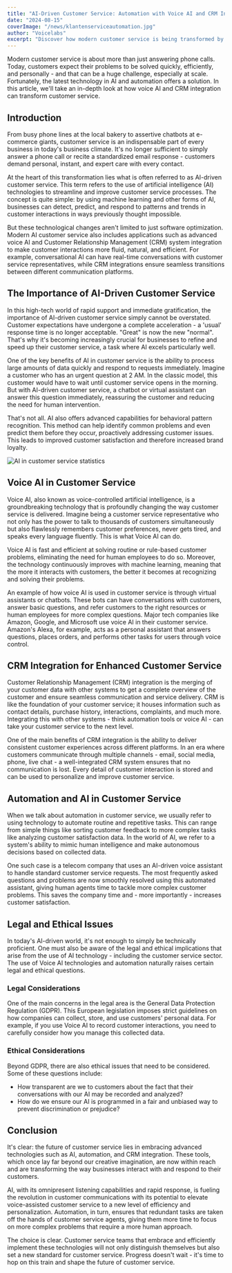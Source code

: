 ```yaml
---
title: "AI-Driven Customer Service: Automation with Voice AI and CRM Integration"
date: "2024-08-15"
coverImage: "/news/klantenserviceautomation.jpg"
author: "Voicelabs"
excerpt: "Discover how modern customer service is being transformed by AI and automation. From voice AI to CRM integration, learn how these technologies improve customer experience and increase operational efficiency."
---
```


Modern customer service is about more than just answering phone calls. Today, customers expect their problems to be solved quickly, efficiently, and personally - and that can be a huge challenge, especially at scale. Fortunately, the latest technology in AI and automation offers a solution. In this article, we'll take an in-depth look at how voice AI and CRM integration can transform customer service.

## Introduction

From busy phone lines at the local bakery to assertive chatbots at e-commerce giants, customer service is an indispensable part of every business in today's business climate. It's no longer sufficient to simply answer a phone call or recite a standardized email response - customers demand personal, instant, and expert care with every contact.

At the heart of this transformation lies what is often referred to as AI-driven customer service. This term refers to the use of artificial intelligence (AI) technologies to streamline and improve customer service processes. The concept is quite simple: by using machine learning and other forms of AI, businesses can detect, predict, and respond to patterns and trends in customer interactions in ways previously thought impossible.

But these technological changes aren't limited to just software optimization. Modern AI customer service also includes applications such as advanced voice AI and Customer Relationship Management (CRM) system integration to make customer interactions more fluid, natural, and efficient. For example, conversational AI can have real-time conversations with customer service representatives, while CRM integrations ensure seamless transitions between different communication platforms.

## The Importance of AI-Driven Customer Service

In this high-tech world of rapid support and immediate gratification, the importance of AI-driven customer service simply cannot be overstated. Customer expectations have undergone a complete acceleration - a 'usual' response time is no longer acceptable. "Great" is now the new "normal". That's why it's becoming increasingly crucial for businesses to refine and speed up their customer service, a task where AI excels particularly well.

One of the key benefits of AI in customer service is the ability to process large amounts of data quickly and respond to requests immediately. Imagine a customer who has an urgent question at 2 AM. In the classic model, this customer would have to wait until customer service opens in the morning. But with AI-driven customer service, a chatbot or virtual assistant can answer this question immediately, reassuring the customer and reducing the need for human intervention.

That's not all. AI also offers advanced capabilities for behavioral pattern recognition. This method can help identify common problems and even predict them before they occur, proactively addressing customer issues. This leads to improved customer satisfaction and therefore increased brand loyalty.

<div className="flex justify-center my-8">
  <img src="/news/adobestock_348480724-3-scaled-1-1024x576.jpeg" alt="AI in customer service statistics" className="rounded-lg" />
</div>

## Voice AI in Customer Service

Voice AI, also known as voice-controlled artificial intelligence, is a groundbreaking technology that is profoundly changing the way customer service is delivered. Imagine being a customer service representative who not only has the power to talk to thousands of customers simultaneously but also flawlessly remembers customer preferences, never gets tired, and speaks every language fluently. This is what Voice AI can do.

Voice AI is fast and efficient at solving routine or rule-based customer problems, eliminating the need for human employees to do so. Moreover, the technology continuously improves with machine learning, meaning that the more it interacts with customers, the better it becomes at recognizing and solving their problems.

An example of how voice AI is used in customer service is through virtual assistants or chatbots. These bots can have conversations with customers, answer basic questions, and refer customers to the right resources or human employees for more complex questions. Major tech companies like Amazon, Google, and Microsoft use voice AI in their customer service. Amazon's Alexa, for example, acts as a personal assistant that answers questions, places orders, and performs other tasks for users through voice control.

## CRM Integration for Enhanced Customer Service

Customer Relationship Management (CRM) integration is the merging of your customer data with other systems to get a complete overview of the customer and ensure seamless communication and service delivery. CRM is like the foundation of your customer service; it houses information such as contact details, purchase history, interactions, complaints, and much more. Integrating this with other systems - think automation tools or voice AI - can take your customer service to the next level.

One of the main benefits of CRM integration is the ability to deliver consistent customer experiences across different platforms. In an era where customers communicate through multiple channels - email, social media, phone, live chat - a well-integrated CRM system ensures that no communication is lost. Every detail of customer interaction is stored and can be used to personalize and improve customer service.

## Automation and AI in Customer Service

When we talk about automation in customer service, we usually refer to using technology to automate routine and repetitive tasks. This can range from simple things like sorting customer feedback to more complex tasks like analyzing customer satisfaction data. In the world of AI, we refer to a system's ability to mimic human intelligence and make autonomous decisions based on collected data.

One such case is a telecom company that uses an AI-driven voice assistant to handle standard customer service requests. The most frequently asked questions and problems are now smoothly resolved using this automated assistant, giving human agents time to tackle more complex customer problems. This saves the company time and - more importantly - increases customer satisfaction.

## Legal and Ethical Issues

In today's AI-driven world, it's not enough to simply be technically proficient. One must also be aware of the legal and ethical implications that arise from the use of AI technology - including the customer service sector. The use of Voice AI technologies and automation naturally raises certain legal and ethical questions.

### Legal Considerations

One of the main concerns in the legal area is the General Data Protection Regulation (GDPR). This European legislation imposes strict guidelines on how companies can collect, store, and use customers' personal data. For example, if you use Voice AI to record customer interactions, you need to carefully consider how you manage this collected data.

### Ethical Considerations

Beyond GDPR, there are also ethical issues that need to be considered. Some of these questions include:

- How transparent are we to customers about the fact that their conversations with our AI may be recorded and analyzed?
- How do we ensure our AI is programmed in a fair and unbiased way to prevent discrimination or prejudice?

## Conclusion

It's clear: the future of customer service lies in embracing advanced technologies such as AI, automation, and CRM integration. These tools, which once lay far beyond our creative imagination, are now within reach and are transforming the way businesses interact with and respond to their customers.

AI, with its omnipresent listening capabilities and rapid response, is fueling the revolution in customer communications with its potential to elevate voice-assisted customer service to a new level of efficiency and personalization. Automation, in turn, ensures that redundant tasks are taken off the hands of customer service agents, giving them more time to focus on more complex problems that require a more human approach.

The choice is clear. Customer service teams that embrace and efficiently implement these technologies will not only distinguish themselves but also set a new standard for customer service. Progress doesn't wait - it's time to hop on this train and shape the future of customer service. 